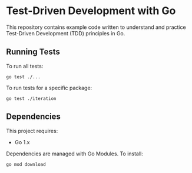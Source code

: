 # Test-Driven Development with Go

This repository contains example code written to understand and practice Test-Driven Development (TDD) principles in Go.

## Running Tests

To run all tests:

```
go test ./...
```

To run tests for a specific package:

```
go test ./iteration
```

## Dependencies

This project requires:

- Go 1.x

Dependencies are managed with Go Modules. To install:

```
go mod download
```
